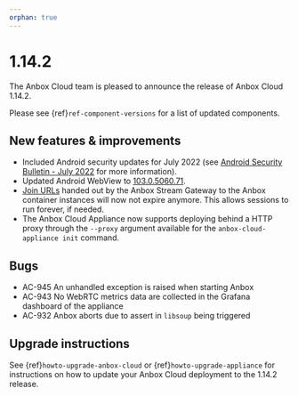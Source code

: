 ```yaml
---
orphan: true
---
```

# 1.14.2

The Anbox Cloud team is pleased to announce the release of Anbox Cloud 1.14.2.

Please see {ref}`ref-component-versions` for a list of updated components.

## New features & improvements

* Included Android security updates for July 2022 (see [Android Security Bulletin - July 2022](https://source.android.com/security/bulletin/2022-07-01) for more information).
* Updated Android WebView to [103.0.5060.71](https://chromereleases.googleblog.com/2022/07/chrome-for-android-update.html).
* [Join URLs](https://canonical.github.io/anbox-cloud.github.com/latest/anbox-stream-gateway/#/session/handle-join-session) handed out by the Anbox Stream Gateway to the Anbox container instances will now not expire anymore. This allows sessions to run forever, if needed.
* The Anbox Cloud Appliance now supports deploying behind a HTTP proxy through the `--proxy` argument available for the `anbox-cloud-appliance init` command.

## Bugs

* AC-945 An unhandled exception is raised when starting Anbox
* AC-943 No WebRTC metrics data are collected in the Grafana dashboard of the appliance
* AC-932 Anbox aborts due to assert in `libsoup` being triggered

## Upgrade instructions

See {ref}`howto-upgrade-anbox-cloud` or {ref}`howto-upgrade-appliance` for instructions on how to update your Anbox Cloud deployment to the 1.14.2 release.
